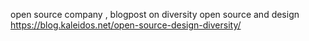 



open source company , blogpost on diversity open source and design
https://blog.kaleidos.net/open-source-design-diversity/
